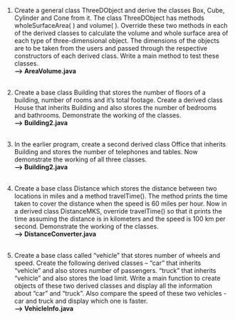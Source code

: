 1. Create a general class ThreeDObject and derive the classes Box, Cube, Cylinder and Cone from it. The class ThreeDObject has methods wholeSurfaceArea( ) and volume( ). Override these two methods in each of the derived classes to calculate the volume and whole surface area of each type of three-dimensional object. The dimensions of the objects are to be taken from the users and passed through the respective constructors of each derived class. Write a main method to test these classes.
<br><b>--> AreaVolume.java</b><br><br>

2. Create a base class Building that stores the number of floors of a building, number of rooms and it’s total footage. Create a derived class House that inherits Building and also stores the number of bedrooms and bathrooms. Demonstrate the working of the classes.
<br><b>--> Building2.java</b><br><br>

3. In the earlier program, create a second derived class Office that inherits Building and stores the number of telephones and tables. Now demonstrate the working of all three classes.
<br><b>--> Building2.java</b><br><br>

4. Create a base class Distance which stores the distance between two locations in miles and a method travelTime(). The method prints the time taken to cover the distance when the speed is 60 miles per hour. Now in a derived class DistanceMKS, override travelTime() so that it
prints the time assuming the distance is in kilometers and the speed is 100 km per second. Demonstrate the working of the classes.
<br><b>--> DistanceConverter.java</b><br><br>

5. Create a base class called “vehicle” that stores number of wheels and speed. Create the following derived classes –
“car” that inherits “vehicle” and also stores number of passengers.
“truck” that inherits “vehicle” and also stores the load limit.
Write a main function to create objects of these two derived classes and display all the information about “car” and “truck”. Also compare the speed of these two vehicles - car and truck and display which one is faster.
<br><b>--> VehicleInfo.java</b><br><br>
